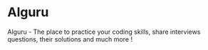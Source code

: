 # Alguru
Alguru - The place to practice your coding skills, share interviews questions, their solutions and much more ! 
